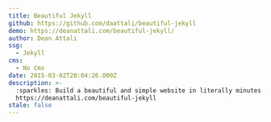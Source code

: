 ```yaml
---
title: Beautiful Jekyll
github: https://github.com/daattali/beautiful-jekyll
demo: https://deanattali.com/beautiful-jekyll/
author: Dean Attali
ssg:
  - Jekyll
cms:
  - No Cms
date: 2015-03-02T20:04:26.000Z
description: >-
  :sparkles: Build a beautiful and simple website in literally minutes. Demo at
  https://deanattali.com/beautiful-jekyll
stale: false
---
```

